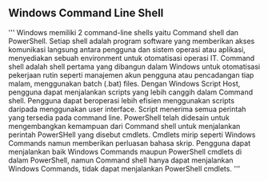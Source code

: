 ## Windows Command Line Shell
'''
    Windows memiliki 2 command-line shells yaitu Command shell dan PowerShell. Setiap shell adalah program software yang memberikan akses komunikasi langsung antara pengguna dan sistem operasi atau aplikasi, menyediakan sebuah environment untuk otomatisasi operasi IT.
    Command shell adalah shell pertama yang dibangun dalam Windows untuk otomatisasi pekerjaan rutin seperti manajemen akun pengguna atau pencadangan tiap malam, menggunakan batch (.bat) files. Dengan Windows Script Host, pengguna dapat menjalankan scripts yang lebih canggih dalam Command shell. Pengguna dapat beroperasi lebih efisien menggunakan scripts daripada menggunakan user interface. Script menerima semua perintah yang tersedia pada command line.
    PowerShell telah didesain untuk mengembangkan kemampuan dari Command shell untuk menjalankan perintah PowerSHell yang disebut cmdlets. Cmdlets mirip seperti Windows Commands namun memberikan perluasan bahasa skrip. Pengguna dapat menjalankan baik Windows Commands maupun PowerShell cmdlets di dalam PowerShell, namun Command shell hanya dapat menjalankan Windows Commands, tidak dapat menjalankan PowerShell cmdlets.
'''

